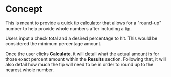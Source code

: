 # Concept
This is meant to provide a quick tip calculator that allows for a "round-up" number to help provide whole numbers after including a tip.

Users input a check total and a desired percentage to hit. This would be considered the minimum percentage amount. 

Once the user clicks **Calculate**, it will detail what the actual amount is for those exact percent amount within the **Results** section. Following that, it will also detail how much the tip will need to be in order to round up to the nearest whole number.
